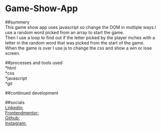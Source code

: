 # Game-Show-App

##summery<br/>
This game show app uses javascript so change the DOM in multiple ways.I use a random word picked from an array to start the game.<br/>
Then I use a loop to find out if the letter picked by the player mches with a letter in the random word that was picked from the start of the game.<br/>
When the game is over I use js to change the css and show a win or lose screen.

##processes and tools used<br/>
*html<br/>
*css<br/>
*javascript<br/>
*git

##continued development<br/>


##socials<br/>
[Linkedin:](//www.linkedin.com/in/willie-morris-0b2571229/)<br/>
[Frontendmentor:](https://www.frontendmentor.io/profile/Willie10r)<br/>
[Github:](https://github.com/willie10r)<br/>
[Instagram:](https://www.instagram.com/zx10rwillie/)
